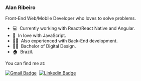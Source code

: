 ### Alan Ribeiro

Front-End Web/Mobile Developer who loves to solve problems.

- 💻 &nbsp;Currently working with React/React Native and Angular.
- 💛 &nbsp;In love with JavaScript.
- :man_technologist: &nbsp;Also experienced with Back-End development.
- :man_student: &nbsp;Bachelor of Digital Design.
- :house: &nbsp;Brazil.

You can find me at:

[![Gmail Badge](https://img.shields.io/badge/-Gmail-c14438?style=flat-square&logo=Gmail&logoColor=white&link=mailto:alanribeirodsantos@gmail.com)](mailto:alanribeirodsantos@gmail.com)
&nbsp;[![Linkedin Badge](https://img.shields.io/badge/-LinkedIn-blue?style=flat-square&logo=Linkedin&logoColor=white&link=https://www.linkedin.com/in/alanribeirodsantos/)](https://www.linkedin.com/in/alanribeirodsantos/)

